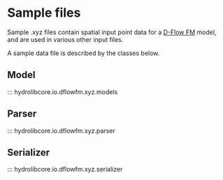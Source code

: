 # Sample files
Sample .xyz files contain spatial input point data
for a [D-Flow FM](glossary.md#d-flow-fm) model,
and are used in various other input files.

A sample data file is described by the classes below.

## Model
::: hydrolibcore.io.dflowfm.xyz.models

## Parser
::: hydrolibcore.io.dflowfm.xyz.parser

## Serializer
::: hydrolibcore.io.dflowfm.xyz.serializer